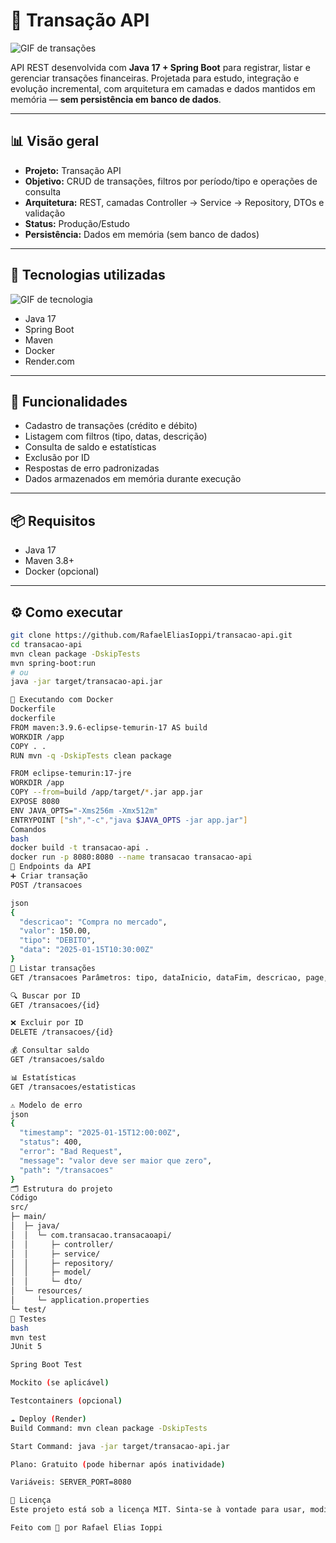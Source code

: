 # 💸 Transação API

![GIF de transações](https://media.giphy.com/media/3o7aD2saalBwwftBIY/giphy.gif)

API REST desenvolvida com **Java 17 + Spring Boot** para registrar, listar e gerenciar transações financeiras. Projetada para estudo, integração e evolução incremental, com arquitetura em camadas e dados mantidos em memória — **sem persistência em banco de dados**.

---

## 📊 Visão geral

- **Projeto:** Transação API  
- **Objetivo:** CRUD de transações, filtros por período/tipo e operações de consulta  
- **Arquitetura:** REST, camadas Controller → Service → Repository, DTOs e validação  
- **Status:** Produção/Estudo  
- **Persistência:** Dados em memória (sem banco de dados)

---

## 🚀 Tecnologias utilizadas

![GIF de tecnologia](https://media.giphy.com/media/l0MYt5jPR6QX5pnqM/giphy.gif)

- Java 17  
- Spring Boot  
- Maven  
- Docker  
- Render.com

---

## 🔐 Funcionalidades

- Cadastro de transações (crédito e débito)  
- Listagem com filtros (tipo, datas, descrição)  
- Consulta de saldo e estatísticas  
- Exclusão por ID  
- Respostas de erro padronizadas  
- Dados armazenados em memória durante execução

---

## 📦 Requisitos

- Java 17  
- Maven 3.8+  
- Docker (opcional)

---

## ⚙️ Como executar

```bash
git clone https://github.com/RafaelEliasIoppi/transacao-api.git
cd transacao-api
mvn clean package -DskipTests
mvn spring-boot:run
# ou
java -jar target/transacao-api.jar

🐳 Executando com Docker
Dockerfile
dockerfile
FROM maven:3.9.6-eclipse-temurin-17 AS build
WORKDIR /app
COPY . .
RUN mvn -q -DskipTests clean package

FROM eclipse-temurin:17-jre
WORKDIR /app
COPY --from=build /app/target/*.jar app.jar
EXPOSE 8080
ENV JAVA_OPTS="-Xms256m -Xmx512m"
ENTRYPOINT ["sh","-c","java $JAVA_OPTS -jar app.jar"]
Comandos
bash
docker build -t transacao-api .
docker run -p 8080:8080 --name transacao transacao-api
📘 Endpoints da API
➕ Criar transação
POST /transacoes

json
{
  "descricao": "Compra no mercado",
  "valor": 150.00,
  "tipo": "DEBITO",
  "data": "2025-01-15T10:30:00Z"
}
📄 Listar transações
GET /transacoes Parâmetros: tipo, dataInicio, dataFim, descricao, page, size

🔍 Buscar por ID
GET /transacoes/{id}

❌ Excluir por ID
DELETE /transacoes/{id}

💰 Consultar saldo
GET /transacoes/saldo

📊 Estatísticas
GET /transacoes/estatisticas

⚠️ Modelo de erro
json
{
  "timestamp": "2025-01-15T12:00:00Z",
  "status": 400,
  "error": "Bad Request",
  "message": "valor deve ser maior que zero",
  "path": "/transacoes"
}
🗂️ Estrutura do projeto
Código
src/
├─ main/
│  ├─ java/
│  │  └─ com.transacao.transacaoapi/
│  │     ├─ controller/
│  │     ├─ service/
│  │     ├─ repository/
│  │     ├─ model/
│  │     └─ dto/
│  └─ resources/
│     └─ application.properties
└─ test/
🧪 Testes
bash
mvn test
JUnit 5

Spring Boot Test

Mockito (se aplicável)

Testcontainers (opcional)

☁️ Deploy (Render)
Build Command: mvn clean package -DskipTests

Start Command: java -jar target/transacao-api.jar

Plano: Gratuito (pode hibernar após inatividade)

Variáveis: SERVER_PORT=8080

📄 Licença
Este projeto está sob a licença MIT. Sinta-se à vontade para usar, modificar e contribuir!

Feito com 💙 por Rafael Elias Ioppi
